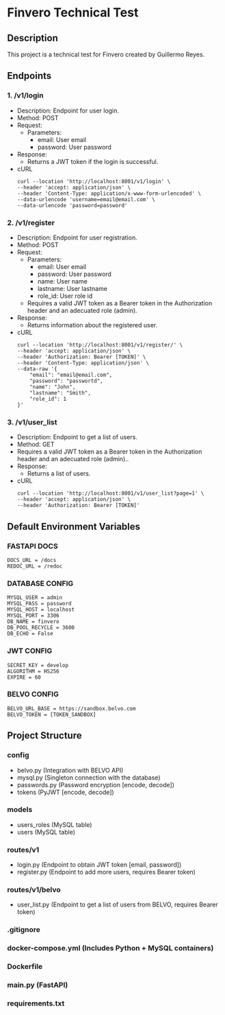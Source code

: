 # Finvero Technical Test

## Description
This project is a technical test for Finvero created by Guillermo Reyes.

## Endpoints

### 1. /v1/login
- Description: Endpoint for user login.
- Method: POST
- Request:
  - Parameters:
    - email: User email
    - password: User password
- Response:
  - Returns a JWT token if the login is successful.
- cURL
    ```
    curl --location 'http://localhost:8001/v1/login' \
    --header 'accept: application/json' \
    --header 'Content-Type: application/x-www-form-urlencoded' \
    --data-urlencode 'username=email@email.com' \
    --data-urlencode 'password=password'
    ```

### 2. /v1/register
- Description: Endpoint for user registration.
- Method: POST
- Request:
  - Parameters:
    - email: User email
    - password: User password
    - name: User name
    - lastname: User lastname
    - role_id: User role id
  - Requires a valid JWT token as a Bearer token in the Authorization header and an adecuated role (admin).
- Response:
  - Returns information about the registered user.
- cURL
    ```
    curl --location 'http://localhost:8001/v1/register/' \
    --header 'accept: application/json' \
    --header 'Authorization: Bearer [TOKEN]' \
    --header 'Content-Type: application/json' \
    --data-raw '{
        "email": "email@email.com",
        "password": "passwortd",
        "name": "John",
        "lastname": "Smith",
        "role_id": 1
    }'
    ```

### 3. /v1/user_list
- Description: Endpoint to get a list of users.
- Method: GET
- Requires a valid JWT token as a Bearer token in the Authorization header and an adecuated role (admin)..
- Response:
  - Returns a list of users.
- cURL
    ```
    curl --location 'http://localhost:8001/v1/user_list?page=1' \
    --header 'accept: application/json' \
    --header 'Authorization: Bearer [TOKEN]'
    ```

## Default Environment Variables

### FASTAPI DOCS
```
DOCS_URL = /docs
REDOC_URL = /redoc
```

### DATABASE CONFIG
```
MYSQL_USER = admin
MYSQL_PASS = password
MYSQL_HOST = localhost
MYSQL_PORT = 3306
DB_NAME = finvero
DB_POOL_RECYCLE = 3600
DB_ECHO = False
```

### JWT CONFIG
```
SECRET_KEY = develop
ALGORITHM = HS256
EXPIRE = 60
```

### BELVO CONFIG
```
BELVO_URL_BASE = https://sandbox.belvo.com
BELVO_TOKEN = [TOKEN_SANDBOX]
```

## Project Structure

### config
- belvo.py (Integration with BELVO API)
- mysql.py (Singleton connection with the database)
- passwords.py (Password encryption [encode, decode])
- tokens (PyJWT [encode, decode])

### models
- users_roles (MySQL table)
- users (MySQL table)

### routes/v1
- login.py (Endpoint to obtain JWT token [email, password])
- register.py (Endpoint to add more users, requires Bearer token)

### routes/v1/belvo
- user_list.py (Endpoint to get a list of users from BELVO, requires Bearer token)

### .gitignore
### docker-compose.yml (Includes Python + MySQL containers)
### Dockerfile
### main.py (FastAPI)
### requirements.txt
